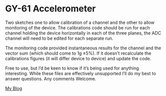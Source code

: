 # GY-61 Accelerometer
Two sketches one to allow calibration of a channel and the other to allow monitoring of the device.  The calibrations code should be run for each channel holding the device horizontally in each of the three planes, the ADC channel will need to be edited for each separate run.

The monitoring code provided instantaneous results for the channel and the vector sum (which should come to 1g ±5%).  If it doesn’t recalculate the calibrations figures (it will differ device to device) and update the code.

Free to use, but I’d be keen to know if it’s being used for anything interesting.
While these files are effectively unsupported I’ll do my best to answer questions.
Any comments Welcome.

[My Blog](https://cengarduino.wordpress.com/)
